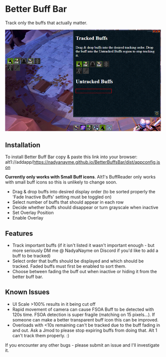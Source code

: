 # Better Buff Bar

Track only the buffs that actually matter.

![Better Buffs Bar](./BetterBuffsBar.png)

## Installation

To install Better Buff Bar copy & paste this link into your browser:
alt1://addapp/https://nadyanayme.github.io/BetterBuffsBar/dist/appconfig.json

**Currently only works with Small Buff icons**. Alt1's BuffReader only works with small buff icons so this is unlikely to change soon.

- Drag & drop buffs into desired display order (to be sorted properly the 'Fade Inactive Buffs' setting must be toggled on)
- Select number of buffs that should appear in each row
- Decide whether buffs should disappear or turn grayscale when inactive
- Set Overlay Position
- Enable Overlay

## Features

- Track important buffs (if it isn't listed it wasn't important enough - but more seriously DM me @ NadyaNayme on Discord if you'd like to add a buff to be tracked)
- Select order that buffs should be displayed and which should be tracked. Faded buffs must first be enabled to sort them.
- Choose between fading the buff out when inactive or hiding it from the better buff bar.

## Known Issues

- UI Scale >100% results in it being cut off
- Rapid movement of camera can cause FSOA Buff to be detected with 120s time. FSOA detection is super fragile (matching on 15 pixels...). If someone can make a better transparent buff icon this can be improved.
- Overloads with <10s remaining can't be tracked due to the buff fading in and out. Ask a Jmod to please stop expiring buffs from doing that. Alt 1 can't track them properly. :)

If you encounter any other bugs - please submit an issue and I'll investigate it.
